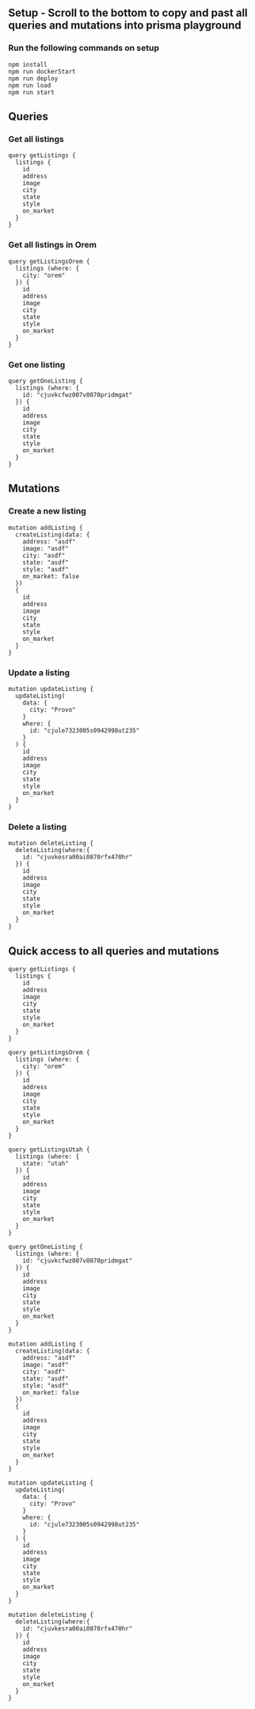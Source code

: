## Setup - Scroll to the bottom to copy and past all queries and mutations into prisma playground

### Run the following commands on setup

```
npm install
npm run dockerStart
npm run deploy
npm run load
npm run start
```

## Queries
### Get all listings

```
query getListings {
  listings {
    id
    address
    image
    city
    state
    style
    on_market
  }
}
```

### Get all listings in Orem

```
query getListingsOrem {
  listings (where: {
    city: "orem"
  }) {
    id
    address
    image
    city
    state
    style
    on_market
  }
}
```

### Get one listing

```
query getOneListing {
  listings (where: {
    id: "cjuvkcfwz007v0870pridmgat"
  }) {
    id
    address
    image
    city
    state
    style
    on_market
  }
}
```

## Mutations

### Create a new listing

```
mutation addListing {
  createListing(data: {
    address: "asdf"
    image: "asdf"
    city: "asdf"
    state: "asdf"
    style: "asdf"
    on_market: false
  })
  {
    id
    address
    image
    city
    state
    style
    on_market
  }
}
```

### Update a listing

```
mutation updateListing {
  updateListing(
    data: {
      city: "Provo"
    }
    where: {
      id: "cjule7323005s0942998ut235"
    }
  ) {
    id
    address
    image
    city
    state
    style
    on_market
  }
}
```

### Delete a listing

```
mutation deleteListing {
  deleteListing(where:{
    id: "cjuvkesra00ai0870rfx470hr"
  }) {
    id
    address
    image
    city
    state
    style
    on_market
  }
}
```

## Quick access to all queries and mutations
```
query getListings {
  listings {
    id
    address
    image
    city
    state
    style
    on_market
  }
}

query getListingsOrem {
  listings (where: {
    city: "orem"
  }) {
    id
    address
    image
    city
    state
    style
    on_market
  }
}

query getListingsUtah {
  listings (where: {
    state: "utah"
  }) {
    id
    address
    image
    city
    state
    style
    on_market
  }
}

query getOneListing {
  listings (where: {
    id: "cjuvkcfwz007v0870pridmgat"
  }) {
    id
    address
    image
    city
    state
    style
    on_market
  }
}

mutation addListing {
  createListing(data: {
    address: "asdf"
    image: "asdf"
    city: "asdf"
    state: "asdf"
    style: "asdf"
    on_market: false
  })
  {
    id
    address
    image
    city
    state
    style
    on_market
  }
}

mutation updateListing {
  updateListing(
    data: {
      city: "Provo"
    }
    where: {
      id: "cjule7323005s0942998ut235"
    }
  ) {
    id
    address
    image
    city
    state
    style
    on_market
  }
}

mutation deleteListing {
  deleteListing(where:{
    id: "cjuvkesra00ai0870rfx470hr"
  }) {
    id
    address
    image
    city
    state
    style
    on_market
  }
}
```